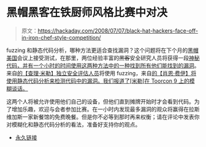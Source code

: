 # 黑帽黑客在铁厨师风格比赛中对决

> 原文：<https://hackaday.com/2008/07/07/black-hat-hackers-face-off-in-iron-chef-style-competition/>

fuzzing 和静态代码分析，哪种方法更适合查找漏洞？这个问题将在下个月的[黑帽美国](http://www.blackhat.com/)会议上接受测试，在那里，两位经验丰富的~~黑客~~安全研究人员将获得一段[神秘代码，并有一个小时的时间使用这两种方法中的一种找到所有他们能找到的漏洞](http://www.darkreading.com/document.asp?doc_id=158356&f_src=darkreading_section_296)。来自[的【查理·米勒】独立安全评估人员](http://securityevaluators.com/)将使用 fuzzing，来自[的【肖恩·费伊】将使用静态代码分析来检测代码中的漏洞。我们报道了[米勒]在 Toorcon 9 上的模糊谈话。](http://www.fortify.com/)

这两个人将被允许使用他们自己的设备，但他们直到摊牌开始时才会看到代码。为了增加乐趣，欢迎与会者参加比赛。在一小时内发现最多漏洞的观众将赢得在拉斯维加斯一家新餐馆的免费晚餐。但是你不必等到那时再来权衡；请在评论中发表你对模糊化和静态代码分析的看法，准备好支持你的观点。

*   [永久链接](http://www.darkreading.com/document.asp?doc_id=158356&f_src=darkreading_section_296)